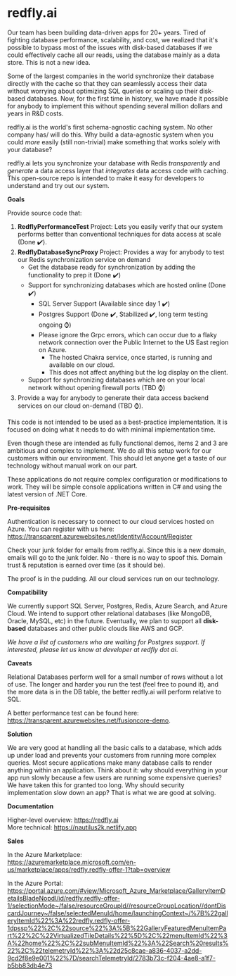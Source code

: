 # redfly.ai

Our team has been building data-driven apps for 20+ years. Tired of fighting database performance, scalability, and cost, we realized that it's possible to bypass most of the issues with disk-based databases if we could effectively cache all our reads, using the database mainly as a data store. This is not a new idea.

Some of the largest companies in the world synchronize their database directly with the cache so that they can seamlessly access their data without worrying about optimizing SQL queries or scaling up their disk-based databases. Now, for the first time in history, we have made it possible for anybody to implement this without spending several million dollars and years in R&D costs. 

redfly.ai is the world's first schema-agnostic caching system. No other company has/ will do this. Why build a data-agnostic system when you could _more_ easily (still non-trivial) make something that works solely with your database?

redfly.ai lets you synchronize your database with Redis <i>transparently</i> and <i>generate</i> a data access layer that <i>integrates</i> data access code with caching. This open-source repo is intended to make it easy for developers to understand and try out our system.

**Goals**

Provide source code that:

1. **RedflyPerformanceTest** Project: Lets you easily verify that our system performs better than conventional techniques for data access at scale (Done ✔️).
2. **RedflyDatabaseSyncProxy** Project: Provides a way for anybody to test our Redis synchronization service on demand
   - Get the database ready for synchronization by adding the functionality to prep it (Done ✔️)
   - Support for synchronizing databases which are hosted online (Done ✔️)
      - SQL Server Support (Available since day 1 ✔️)
      - Postgres Support (Done ✔️, Stabilized ✔️, long term testing ongoing ⌚)
      - Please ignore the Grpc errors, which can occur due to a flaky network connection over the Public Internet to the US East region on Azure.
        - The hosted Chakra service, once started, is running and available on our cloud.
        - This does not affect anything but the log display on the client.
   - Support for synchronizing databases which are on your local network without opening firewall ports (TBD ⌚)
4. Provide a way for anybody to generate their data access backend services on our cloud on-demand (TBD ⌚).

This code is not intended to be used as a best-practice implementation. It is focused on doing what it needs to do with minimal implementation time.

Even though these are intended as fully functional demos, items 2 and 3 are ambitious and complex to implement. We do all this setup work for our customers within our environment. This should let anyone get a taste of our technology without manual work on our part.

These applications do not require complex configuration or modifications to work. They will be simple console applications written in C# and using the latest version of .NET Core. 

**Pre-requisites**

Authentication is necessary to connect to our cloud services hosted on Azure. You can register with us here:<br/>
https://transparent.azurewebsites.net/Identity/Account/Register

Check your junk folder for emails from redfly.ai. Since this is a new domain, emails will go to the junk folder. No - there is no way to spoof this. Domain trust & reputation is earned over time (as it should be).

The proof is in the pudding. All our cloud services run on our technology.  

**Compatibility**

We currently support SQL Server, Postgres, Redis, Azure Search, and Azure Cloud. We intend to support other relational databases (like MongoDB, Oracle, MySQL, etc) in the future. Eventually, we plan to support all **disk-based** databases and other public clouds like AWS and GCP. 

_We have a list of customers who are waiting for Postgres support. If interested, please let us know at developer at redfly dot ai_.

**Caveats**

Relational Databases perform well for a small number of rows without a lot of use. The longer and harder you run the test (feel free to pound it), and the more data is in the DB table, the better redfly.ai will perform relative to SQL.

A better performance test can be found here: https://transparent.azurewebsites.net/fusioncore-demo. 

**Solution**

We are very good at handling all the basic calls to a database, which adds up under load and prevents your customers from running more complex queries. Most secure applications make many database calls to render anything within an application. Think about it: why should everything in your app run slowly because a few users are running some expensive queries? We have taken this for granted too long. Why should security implementation slow down an app? That is what we are good at solving.

**Documentation**

Higher-level overview: https://redfly.ai <br/>
More technical: https://nautilus2k.netlify.app <br/>

**Sales**

In the Azure Marketplace:<br/>
https://azuremarketplace.microsoft.com/en-us/marketplace/apps/redfly.redfly-offer-1?tab=overview

In the Azure Portal:<br/>
https://portal.azure.com/#view/Microsoft_Azure_Marketplace/GalleryItemDetailsBladeNopdl/id/redfly.redfly-offer-1/selectionMode~/false/resourceGroupId//resourceGroupLocation//dontDiscardJourney~/false/selectedMenuId/home/launchingContext~/%7B%22galleryItemId%22%3A%22redfly.redfly-offer-1dpssp%22%2C%22source%22%3A%5B%22GalleryFeaturedMenuItemPart%22%2C%22VirtualizedTileDetails%22%5D%2C%22menuItemId%22%3A%22home%22%2C%22subMenuItemId%22%3A%22Search%20results%22%2C%22telemetryId%22%3A%22d25c8cae-a836-4037-a2dd-9cd2f8e9e001%22%7D/searchTelemetryId/2783b73c-f204-4ae8-a1f7-b5bb83db4e73
